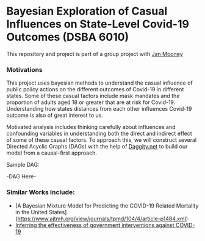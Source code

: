# Bayesian Exploration of Casual Influences on State-Level Covid-19 Outcomes (DSBA 6010)
This repository and project is part of a group project with [Jan Mooney](https://www.linkedin.com/in/jantmooney/)

### Motivations
This project uses bayesian methods to understand the casual influence of public policy actions on the different outcomes of Covid-19 in different states. Some of these casual factors include mask mandates and the proportion of adults aged 18 or greater that are at risk for Covid-19. Understanding how states distances from each other influences Covid-19 outcome is also of great interest to us.

Motivated analysis includes thinking carefully about influences and confounding variables in understanding both the direct and indirect effect of some of these causal factors. To approach this, we will construct several Directed Acyclic Graphs (DAGs) with the help of [Daggity.net](daggity.net) to build our model from a causal-first approach.

Sample DAG:

-DAG Here-

### Similar Works Include:
- [A Bayesian Mixture Model for Predicting the COVID-19 Related Mortality in the United States] (https://www.ajtmh.org/view/journals/tpmd/104/4/article-p1484.xml)
- [Inferring the effectiveness of government interventions against COVID-19](https://www.science.org/doi/10.1126/science.abd9338)
